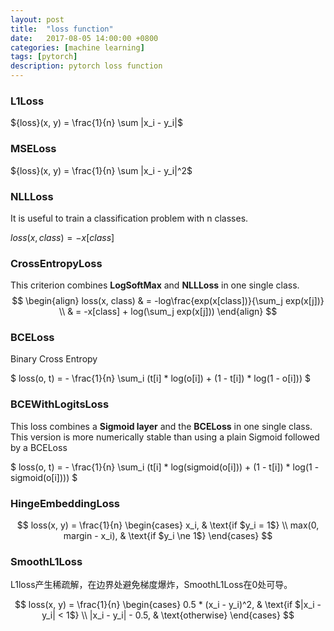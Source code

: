 ```yaml
---
layout: post
title:  "loss function"
date:   2017-08-05 14:00:00 +0800
categories: [machine learning]
tags: [pytorch]
description: pytorch loss function
---
```


### L1Loss
${loss}(x, y)  = \frac{1}{n} \sum |x_i - y_i|$

### MSELoss
${loss}(x, y)  = \frac{1}{n} \sum |x_i - y_i|^2$

### NLLLoss

It is useful to train a classification problem with n classes.

$loss(x, class) = -x[class]$

### CrossEntropyLoss

This criterion combines **LogSoftMax** and **NLLLoss** in one single class.
$$
\begin{align}
loss(x, class) & = -log\frac{exp(x[class])}{\sum_j exp(x[j])} \\
 & = -x[class] + log(\sum_j exp(x[j]))
\end{align}
$$

### BCELoss

Binary Cross Entropy

$
loss(o, t) = - \frac{1}{n} \sum_i (t[i] * log(o[i]) + (1 - t[i]) * log(1 - o[i]))
$

### BCEWithLogitsLoss

This loss combines a **Sigmoid layer** and the **BCELoss** in one single class. This version is more numerically stable than using a plain Sigmoid followed by a BCELoss

$
loss(o, t) = - \frac{1}{n} \sum_i (t[i] * log(sigmoid(o[i])) + (1 - t[i]) * log(1 - sigmoid(o[i])))
$

### HingeEmbeddingLoss
$$
loss(x, y) = \frac{1}{n}
\begin{cases}
x_i,  & \text{if $y_i = 1$} \\
max(0, margin - x_i), & \text{if $y_i \ne 1$}
\end{cases}
$$

### SmoothL1Loss

L1loss产生稀疏解，在边界处避免梯度爆炸，SmoothL1Loss在0处可导。

$$
loss(x, y) = \frac{1}{n}
\begin{cases}
0.5 * (x_i - y_i)^2,  & \text{if $|x_i - y_i| < 1$} \\
|x_i - y_i| - 0.5, & \text{otherwise}
\end{cases}
$$













